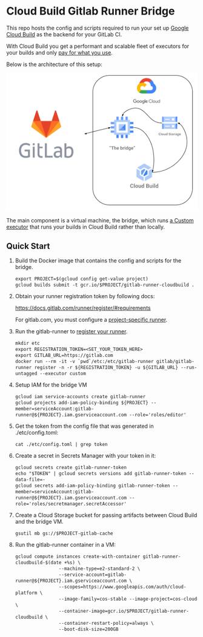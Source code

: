 # Cloud Build Gitlab Runner Bridge

This repo hosts the config and scripts required to run your set up [Google Cloud Build](https://cloud.google.com/build/docs/overview) as the backend for your GitLab CI.

With Cloud Build you get a performant and scalable fleet of executors for your builds and only [pay for what you
use](https://cloud.google.com/build/pricing).

Below is the architecture of this setup:

![Architecture diagram](./arch.png)

The main component is a virtual machine, the bridge, which runs [a Custom executor](https://docs.gitlab.com/runner/executors/custom.html) that runs your builds in Cloud Build rather than locally.

## Quick Start

1. Build the Docker image that contains the config and scripts for the bridge.

    ```shell
    export PROJECT=$(gcloud config get-value project)
    gcloud builds submit -t gcr.io/$PROJECT/gitlab-runner-cloudbuild .
    ```

1. Obtain your runner registration token by following docs:

    https://docs.gitlab.com/runner/register/#requirements

    For gitlab.com, you must configure a [project-specific runner](https://docs.gitlab.com/ee/ci/runners/README.html#specific-runners).

1. Run the gitlab-runner to [register your runner](https://docs.gitlab.com/runner/register/).

    ```shell
    mkdir etc
    export REGISTRATION_TOKEN=<SET_YOUR_TOKEN_HERE>
    export GITLAB_URL=https://gitlab.com
    docker run --rm -it -v `pwd`/etc:/etc/gitlab-runner gitlab/gitlab-runner register -n -r ${REGISTRATION_TOKEN} -u ${GITLAB_URL} --run-untagged --executor custom
    ```

1. Setup IAM for the bridge VM

    ```shell
    gcloud iam service-accounts create gitlab-runner
    gcloud projects add-iam-policy-binding ${PROJECT} --member=serviceAccount:gitlab-runner@${PROJECT}.iam.gserviceaccount.com --role='roles/editor'
    ```

1. Get the token from the config file that was generated in ./etc/config.toml:

    ```shell
    cat ./etc/config.toml | grep token
    ```

1. Create a secret in Secrets Manager with your token in it:

    ```shell
    gcloud secrets create gitlab-runner-token
    echo "$TOKEN" | gcloud secrets versions add gitlab-runner-token --data-file=-
    gcloud secrets add-iam-policy-binding gitlab-runner-token --member=serviceAccount:gitlab-runner@${PROJECT}.iam.gserviceaccount.com --role='roles/secretmanager.secretAccessor'
    ```

1. Create a Cloud Storage bucket for passing artifacts between Cloud Build and the bridge VM.

    ```shell
    gsutil mb gs://$PROJECT-gitlab-cache
    ```

1. Run the gitlab-runner container in a VM:

    ```shell
    gcloud compute instances create-with-container gitlab-runner-cloudbuild-$(date +%s) \
                    --machine-type=e2-standard-2 \
                    --service-account=gitlab-runner@${PROJECT}.iam.gserviceaccount.com \
                    --scopes=https://www.googleapis.com/auth/cloud-platform \
                    --image-family=cos-stable --image-project=cos-cloud \
                    --container-image=gcr.io/$PROJECT/gitlab-runner-cloudbuild \
                    --container-restart-policy=always \
                    --boot-disk-size=200GB
    ```

